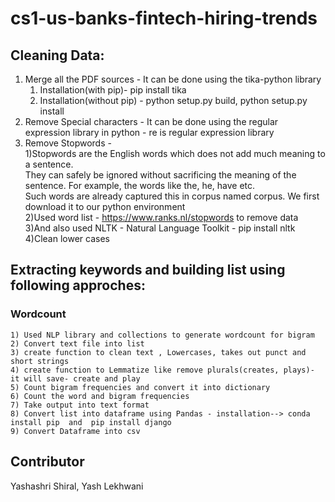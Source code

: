 # cs1-us-banks-fintech-hiring-trends

## Cleaning Data:
1. Merge all the PDF sources - It can be done using the tika-python library                             
   1) Installation(with pip)- pip install tika                                      
   2) Installation(without pip) - python setup.py build, python setup.py install
2. Remove Special characters - 
    It can be done using the regular expression library in python - re is regular expression library  
3. Remove Stopwords -                            
    1)Stopwords are the English words which does not add much meaning to a sentence.                      
    They can safely be ignored without sacrificing the meaning of the sentence. For example, the words like the, he, have etc.        
    Such words are already captured this in corpus named corpus. We first download it to our python environment             
    2)Used word list - https://www.ranks.nl/stopwords to remove data              
    3)And also used NLTK - Natural Language Toolkit - pip install nltk
    4)Clean lower cases 
## Extracting keywords and building list using following approches: 
### Wordcount
    1) Used NLP library and collections to generate wordcount for bigram
    2) Convert text file into list
    3) create function to clean text , Lowercases, takes out punct and short strings
    4) create function to Lemmatize like remove plurals(creates, plays)- it will save- create and play
    5) Count bigram frequencies and convert it into dictionary 
    6) Count the word and bigram frequencies 
    7) Take output into text format  
    8) Convert list into dataframe using Pandas - installation--> conda install pip  and  pip install django
    9) Convert Dataframe into csv
## Contributor
   Yashashri Shiral, Yash Lekhwani
  

